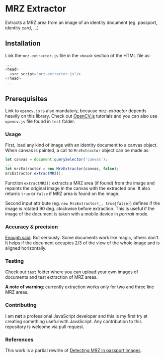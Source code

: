 # MRZ Extractor

Extracts a MRZ area from an image of an identity document (eg. passport, identity card, ...)

## Installation

Link the `mrz-extractor.js` file in the `<head>` section of the HTML file as:

```javascript
...
<head>
  <src script="mrz-extractor.js"/>
</head>
...
```

## Prerequisites

Link to `opencv.js` is also mandatory, because _mrz-extractor_ depends heavily on this library. Check out [OpenCV.js](https://docs.opencv.org/3.4.1/d5/d10/tutorial_js_root.html) tutorials and you can also use `opencv.js` file found in `test` folder.

### Usage

First, load any kind of image with an identity document to a canvas object. When canvas is painted, a call to `MrzExtractor` object can be made as:

```javascript
let canvas = document.querySelector('canvas');
...
let mrzExtractor = new MrzExtractor(canvas, false);
mrzExtractor.extractMRZ();
```

Function `extractMRZ()` extracts a MRZ area (if found) from the image and repaints the original image in the canvas with the extracted one. It also returns `true` or `false` if MRZ area is found on the image.

Second input attribute (eg. `new MrzExtractor(_, true|false)`) defines if the image is rotated 90 deg. clockwise before extraction. This is useful if the image of the document is taken with a mobile device in _portrait_ mode.

### Accuracy & precision

<a href="https://youtu.be/pjvQFtlNQ-M">Enough said</a>. But seriously. Some documents work like magic, others don't. It helps if the document occupies 2/3 of the view of the whole image and is aligned horizontally.

### Testing

Check out `test` folder where you can upload your own images of documents and test extraction of MRZ areas. 

__A note of warning__: currently extraction works only for two and three line MRZ areas.

### Contributing

I am __not__ a professional JavaScript developer and this is my first try at creating something useful with JavaScript. Any contribution to this repository is welcome via pull request.

### References

This work is a partial rewrite of [Detecting MRZ in passport images](https://www.pyimagesearch.com/2015/11/30/detecting-machine-readable-zones-in-passport-images/).
